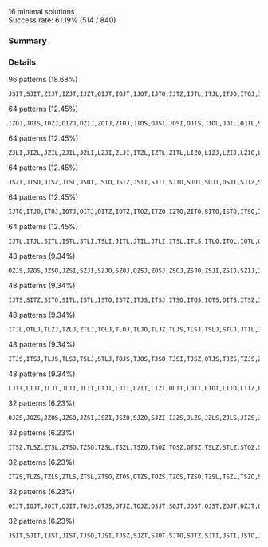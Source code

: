 <script>
import Fumen from "$lib/Fumen.svelte";
</script>


16 minimal solutions  
Success rate: 61.19% (514 / 840)

### Summary

<Fumen delay="1500" data="v115@9gD8zhF8ywG8g0wwH8i0C8JeAgWDAqedBA"/> <Fumen delay="1500" data="v115@9gD8zhF8i0G8RpH8Rpg0C8JeAgWDAvPdBA"/> <Fumen delay="1500" data="v115@9gD8zhF8ilG8BtH8glBtC8JeAgWDA6SdBA"/> <Fumen delay="1500" data="v115@9gD8zhF8g0R4G8R4H8i0C8JeAgWDAzPdBA"/> <Fumen delay="1500" data="v115@9gD8zhF8wwRpG8xwH8wwRpC8JeAgWDAUXdBA"/> <Fumen delay="1500" data="v115@9gD8zhF8ilG8glwwH8ywC8JeAgWDA0SdBA"/> <Fumen delay="1500" data="v115@9gD8h0R4F8g0R4G8BtH8g0BtC8JeAgWDA6vzBA"/> <Fumen delay="1500" data="v115@9gD8whwwR4F8whxwG8whwwH8whR4C8JeAgWDAp+zBA?"/> <Fumen delay="1500" data="v115@9gD8hlh0F8wwglg0G8xwH8wwglg0C8JeAgWDA0/jBA?"/> <Fumen delay="1500" data="v115@9gD8h0R4F8g0R4G8g0wwH8ywC8JeAgWDAUtfBA"/> <Fumen delay="1500" data="v115@9gD8whywF8whglwwG8whglH8whhlC8JeAgWDAM+1BA?"/> <Fumen delay="1500" data="v115@9gD8g0AtR4F8i0G8BtH8AtR4C8JeAgWDAqH0BA"/> <Fumen delay="1500" data="v115@9gD8BtR4F8wwR4G8xwH8wwBtC8JeAgWDAUtDCA"/> <Fumen delay="1500" data="v115@9gD8BtR4F8wwBtG8xwH8wwR4C8JeAgWDA0H0BA"/> <Fumen delay="1500" data="v115@9gD8g0ywF8i0G8RpH8RpwwC8JeAgWDAv/1BA"/> <Fumen delay="1500" data="v115@9gD8Q4ywF8R4wwG8g0Q4H8i0C8JeAgWDAKN2BA"/>

### Details


<Fumen delay="1500" data="v115@9gD8zhF8ywG8g0wwH8i0C8JeAgWDAqedBA"/>

96 patterns (18.68%)

```
JSIT,SJIT,ZIJT,IZJT,IJZT,OIJT,IOJT,IJOT,IJTO,IJTZ,IJTL,ITJL,ITJO,ITOJ,IOTJ,OITJ,ITJZ,ITZJ,IZTJ,JILT,ZITJ,SIJT,ISJT,IJST,IJTS,ITJS,ITSJ,ISTJ,SITJ,JITL,JITO,JIOT,JOIT,OJIT,JITZ,JIZT,JZIT,ZJIT,JITS,JIST,TJSI,TSJI,STJI,SJTI,JSTI,JTSI,JTIS,JTIO,JTOI,JOTI,OJTI,JTIZ,JTZI,JZTI,ZJTI,JTIL,JTLI,LJIT,LIJT,ITLJ,ILJT,IJLT,JLTI,JLIT,LTJI,LJTI,LITJ,ILTJ,TSIJ,TJLI,TLJI,TISJ,TIJS,TIJO,TIOJ,TOIJ,OTIJ,TIJZ,TIZJ,TZIJ,ZTIJ,TIJL,TJIL,TJIO,TJOI,TOJI,OTJI,TJIZ,TJZI,TZJI,ZTJI,TJIS,TILJ,TLIJ,LTIJ,STIJ
```


<Fumen delay="1500" data="v115@9gD8zhF8i0G8RpH8Rpg0C8JeAgWDAvPdBA"/>

64 patterns (12.45%)

```
IZOJ,JOIS,IOZJ,OIZJ,OZIJ,ZOIJ,ZIOJ,JIOS,OJSI,JOSI,OJIS,JIOL,JOIL,OJIL,SOJI,OSJI,OJIZ,JOIZ,JIOZ,JOZI,OJZI,OZJI,ZOJI,IJOZ,IOJZ,OIJZ,OIJT,IOJT,IJOT,ITOJ,IOTJ,OITJ,OSIJ,SOIJ,SIOJ,ISOJ,IOSJ,OISJ,OIJS,IOJS,IJOS,OJLI,JOLI,JIOT,JOIT,OJIT,JOTI,OJTI,LOJI,OLJI,LIOJ,LOIJ,OLIJ,ILOJ,IOLJ,OILJ,IJOL,IOJL,OIJL,TIOJ,TOIJ,OTIJ,TOJI,OTJI
```


<Fumen delay="1500" data="v115@9gD8zhF8ilG8BtH8glBtC8JeAgWDA6SdBA"/>

64 patterns (12.45%)

```
ZJLI,JIZL,JZIL,ZJIL,JZLI,LZJI,ZLJI,ITZL,IZTL,ZITL,LIZO,LIZJ,LZIJ,LZIO,LZOI,OZLI,ZOLI,ZLOI,ZLIO,ZLIJ,SIZL,ISZL,IZSL,ZISL,ZILS,ZILO,ZIOL,ZOIL,OZIL,OIZL,IOZL,IZOL,LIZS,IZLO,IZLS,LZIS,ILZS,ILZO,ZLIS,ZLSI,ILZJ,IZLJ,ZILJ,IJZL,IZJL,ZIJL,LZIT,LIZT,ILZT,IZLT,TIZL,TZIL,ZTIL,TZLI,ZTLI,LZTI,ZLTI,LZSI,SZLI,ZSLI,ZILT,ZLIT,SZIL,ZSIL
```


<Fumen delay="1500" data="v115@9gD8zhF8g0R4G8R4H8i0C8JeAgWDAzPdBA"/>

64 patterns (12.45%)

```
JSZI,JISO,JISZ,JISL,JSOI,JSIO,JSIZ,JSIT,SJIT,SJIO,SJOI,SOJI,OSJI,SJIZ,SJZI,SZJI,ZSJI,ZSIJ,SZIJ,SIZJ,OSIJ,SOIJ,SIOJ,SIJO,SIJZ,SIJT,ISJT,ISJO,ISOJ,IOSJ,OISJ,ISJZ,ISZJ,IZSJ,ZISJ,IJSO,IJSZ,IJST,ITSJ,ISTJ,SITJ,JIST,TSJI,STJI,SJTI,JSTI,JSLI,SJLI,SLJI,LSJI,SILJ,ISLJ,LISJ,ILSJ,IJSL,ISJL,SIJL,SJIL,JSIL,TSIJ,TISJ,STIJ,LSIJ,SLIJ
```


<Fumen delay="1500" data="v115@9gD8zhF8wwRpG8xwH8wwRpC8JeAgWDAUXdBA"/>

64 patterns (12.45%)

```
IJTO,ITJO,ITOJ,IOTJ,OITJ,OITZ,IOTZ,ITOZ,ITZO,IZTO,ZITO,SITO,ISTO,ITSO,ITOS,IOTS,OITS,JITO,JTIO,JTOI,ITLO,ITOL,IOTL,OITL,LITO,ILTO,TSOI,TOSI,OTSI,TSIO,ZTIO,ZTOI,OTZI,TOZI,TZOI,TZIO,TIZO,TIOZ,TOIZ,OTIZ,OTIS,TOIS,TIOS,TISO,TIJO,TIOJ,TOIJ,OTIJ,TJIO,TJOI,TOJI,OTJI,TILO,TIOL,TOIL,OTIL,TLIO,TLOI,TOLI,OTLI,LTIO,LTOI,STIO,STOI
```


<Fumen delay="1500" data="v115@9gD8zhF8ilG8glwwH8ywC8JeAgWDA0SdBA"/>

64 patterns (12.45%)

```
IJTL,ITJL,SITL,ISTL,STLI,TSLI,JITL,JTIL,JTLI,ITSL,ITLS,ITLO,ITOL,IOTL,OITL,ITLZ,ITZL,IZTL,ZITL,ITLJ,LTJI,LITO,LITZ,LITJ,ILTJ,ILTO,ILTZ,TJLI,TLJI,TIJL,TJIL,TILJ,TILO,TIOL,TOIL,OTIL,TILZ,TIZL,TZIL,TLSI,ZTIL,TLIS,TLIO,TLOI,TOLI,OTLI,TLIZ,TLZI,TZLI,TILS,ZTLI,TISL,TLIJ,LTIJ,LTIO,LTOI,LTIZ,LTZI,TSIL,STIL,LTIS,LTSI,ILTS,LITS
```


<Fumen delay="1500" data="v115@9gD8h0R4F8g0R4G8BtH8g0BtC8JeAgWDA6vzBA"/>

48 patterns (9.34%)

```
OZJS,JZOS,JZSO,JZSI,SZJI,SZJO,SZOJ,OZSJ,ZOSJ,ZSOJ,ZSJO,ZSJI,ZSIJ,SZIJ,IZSJ,ZISJ,ZIJS,IZJS,JZLS,ZJLS,JZIS,ZJIS,ZJSI,ZJSO,ZJOS,ZOJS,TZJS,ZTJS,ZTSJ,TZSJ,SZTJ,ZSTJ,ZSJT,SZJT,JZST,ZJST,ZJTS,JZTS,ZJSL,JZSL,SZJL,ZSJL,ZSLJ,SZLJ,LZSJ,ZLSJ,ZLJS,LZJS
```


<Fumen delay="1500" data="v115@9gD8whwwR4F8whxwG8whwwH8whR4C8JeAgWDAp+zBA?"/>

48 patterns (9.34%)

```
IJTS,SITZ,SITO,SITL,ISTL,ISTO,ISTZ,ITJS,ITSJ,ITSO,ITOS,IOTS,OITS,ITSZ,ITZS,IZTS,ZITS,ISTJ,SITJ,JITS,JTIS,ITSL,ITLS,TSIO,TSIJ,TSIZ,ZTIS,TZIS,TIZS,OTIS,TOIS,TIOS,TISO,TISZ,TISJ,TIJS,TJIS,TLIS,TILS,TISL,TSIL,STIL,STIO,STIZ,LTIS,STIJ,ILTS,LITS
```


<Fumen delay="1500" data="v115@9gD8hlh0F8wwglg0G8xwH8wwglg0C8JeAgWDA0/jBA?"/>

48 patterns (9.34%)

```
ITJL,OTLJ,TLZJ,TZLJ,ZTLJ,TOLJ,TLOJ,TLJO,TLJZ,TLJS,TLSJ,TSLJ,STLJ,JTIL,JTLI,JTLO,JTOL,JTLZ,JTZL,JTLS,ITLJ,LTZJ,LTOJ,LTJO,LTJZ,LTJI,STJL,TSJL,JTSL,TJSL,TJLS,TJLO,TJOL,TOJL,OTJL,TJLZ,TJZL,TZJL,ZTJL,TJLI,TLJI,TIJL,TJIL,LTSJ,LTJS,TILJ,TLIJ,LTIJ
```


<Fumen delay="1500" data="v115@9gD8h0R4F8g0R4G8g0wwH8ywC8JeAgWDAUtfBA"/>

48 patterns (9.34%)

```
ITJS,ITSJ,TLJS,TLSJ,TSLJ,STLJ,TOJS,TJOS,TJSO,TJSI,TJSZ,OTJS,TJZS,TZJS,ZTJS,ZTSJ,TZSJ,TSZJ,OTSJ,TOSJ,TSOJ,TSJO,TSJZ,TSJI,STJI,STJO,STOJ,STJZ,STZJ,JTZS,JTOS,JTSO,JTSZ,JTSI,JTIS,JTLS,STJL,TSJL,JTSL,TJSL,TJLS,TSIJ,TISJ,TIJS,LTSJ,LTJS,TJIS,STIJ
```


<Fumen delay="1500" data="v115@9gD8whywF8whglwwG8whglH8whhlC8JeAgWDAM+1BA?"/>

48 patterns (9.34%)

```
LJIT,LIJT,ILJT,JLTI,JLIT,LTJI,LJTI,LZIT,LIZT,OLIT,LOIT,LIOT,LITO,LITZ,LITJ,ILTJ,ILTO,ILOT,ILTZ,ILZT,TLJI,LSTI,SLTI,TLSI,TLIS,TLIO,TLOI,TLIZ,TLZI,TLIJ,LTIJ,LTIO,LTOI,LOTI,OLTI,LTIZ,LTZI,LZTI,ZLTI,LTIS,LTSI,SLIT,ILTS,ILST,LSIT,LIST,LITS,ZLIT
```


<Fumen delay="1500" data="v115@9gD8g0AtR4F8i0G8BtH8AtR4C8JeAgWDAqH0BA"/>

32 patterns (6.23%)

```
OJZS,JOZS,JZOS,JZSO,JZSI,JSZI,JSZO,SJZO,SJZI,IJZS,JLZS,JZLS,ZJLS,JIZS,JZIS,ZJIS,ZJSI,ZJSO,ZJOS,TJZS,SJZT,JSZT,JZST,ZJST,ZJTS,JZTS,JTZS,ZJSL,JZSL,JSZL,SJZL,LJZS
```


<Fumen delay="1500" data="v115@9gD8BtR4F8wwR4G8xwH8wwBtC8JeAgWDAUtDCA"/>

32 patterns (6.23%)

```
ITSZ,TLSZ,ZTSL,ZTSO,TZSO,TZSL,TSZL,TSZO,TSOZ,TOSZ,OTSZ,TSLZ,STLZ,STOZ,STZO,STZL,TJSZ,ZTSJ,TZSJ,TSZJ,TSJZ,STJZ,STZJ,JTSZ,TSIZ,TSZI,TZSI,ZTSI,TISZ,LTSZ,STIZ,STZI
```


<Fumen delay="1500" data="v115@9gD8BtR4F8wwBtG8xwH8wwR4C8JeAgWDA0H0BA"/>

32 patterns (6.23%)

```
ITZS,TLZS,TZLS,ZTLS,ZTSL,ZTSO,ZTOS,OTZS,TOZS,TZOS,TZSO,TZSL,TSZL,TSZO,STZO,STZL,TJZS,TZJS,ZTJS,ZTSJ,TZSJ,TSZJ,STZJ,JTZS,TSZI,TZSI,ZTSI,ZTIS,TZIS,TIZS,LTZS,STZI
```


<Fumen delay="1500" data="v115@9gD8g0ywF8i0G8RpH8RpwwC8JeAgWDAv/1BA"/>

32 patterns (6.23%)

```
OIJT,IOJT,JOIT,OJIT,TOJS,OTJS,OTJZ,TOJZ,OSJT,SOJT,JOST,OJST,ZOJT,OZJT,OJZT,JOZT,JOTZ,OJTZ,OJTS,JOTS,JOTI,OJTI,JOTL,OJTL,JOLT,OJLT,LOJT,OLJT,TOJL,OTJL,TOJI,OTJI
```


<Fumen delay="1500" data="v115@9gD8Q4ywF8R4wwG8g0Q4H8i0C8JeAgWDAKN2BA"/>

32 patterns (6.23%)

```
JSIT,SJIT,IJST,JIST,TJSO,TJSI,TJSZ,SJZT,SJOT,SJTO,SJTZ,SJTI,JSTI,JSTO,JSOT,JOST,OJST,JSTZ,JSZT,JZST,ZJST,JTSO,JTSZ,JTSI,SJLT,JSLT,JLST,JTSL,TJSL,JSTL,SJTL,LJST
```

